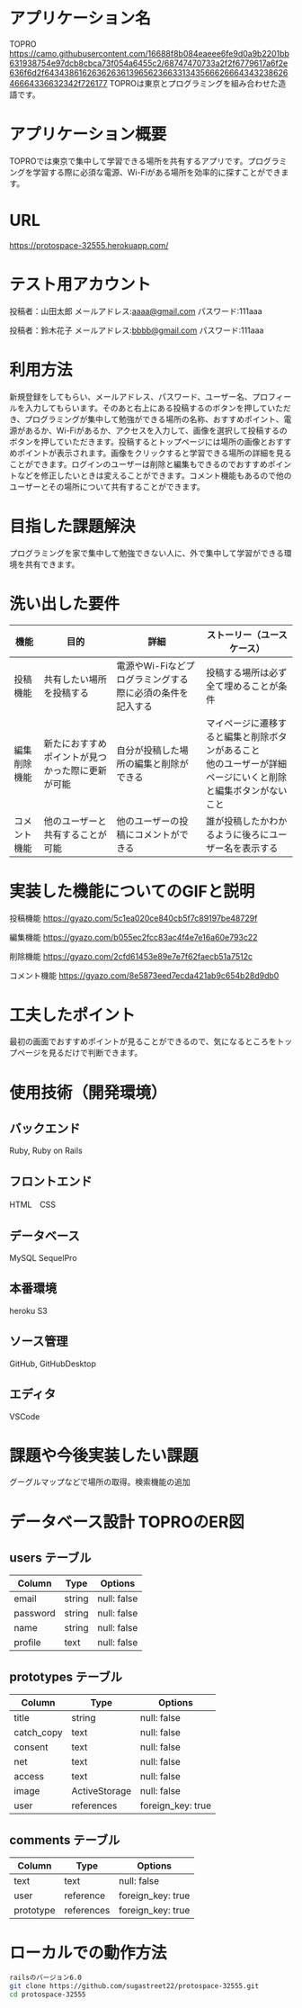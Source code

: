 # アプリケーション名

TOPRO
https://camo.githubusercontent.com/16688f8b084eaeee6fe9d0a9b2201bb631938754e97dcb8cbca73f054a6455c2/68747470733a2f2f6779617a6f2e636f6d2f64343861626362636139656236633134356662666434323862646664336632342f726177
TOPROは東京とプログラミングを組み合わせた造語です。

# アプリケーション概要

TOPROでは東京で集中して学習できる場所を共有するアプリです。プログラミングを学習する際に必須な電源、Wi-Fiがある場所を効率的に探すことができます。

# URL

https://protospace-32555.herokuapp.com/

# テスト用アカウント

投稿者：山田太郎
メールアドレス:aaaa@gmail.com
パスワード:111aaa

投稿者：鈴木花子
メールアドレス:bbbb@gmail.com
パスワード:111aaa


# 利用方法

新規登録をしてもらい、メールアドレス、パスワード、ユーザー名、プロフィールを入力してもらいます。そのあと右上にある投稿するのボタンを押していただき、プログラミングが集中して勉強ができる場所の名称、おすすめポイント、電源があるか、Wi-Fiがあるか、アクセスを入力して、画像を選択して投稿するのボタンを押していただきます。投稿するとトップページには場所の画像とおすすめポイントが表示されます。画像をクリックすると学習できる場所の詳細を見ることができます。ログインのユーザーは削除と編集もできるのでおすすめポイントなどを修正したいときは変えることができます。コメント機能もあるので他のユーザーとその場所について共有することができます。

# 目指した課題解決

プログラミングを家で集中して勉強できない人に、外で集中して学習ができる環境を共有できます。

# 洗い出した要件

| 機能 | 目的 | 詳細 | ストーリー（ユースケース） |
|  ---  |  ---  |  ---  |  ---  |
| 投稿機能 | 共有したい場所を投稿する | 電源やWi-Fiなどプログラミングする際に必須の条件を記入する | 投稿する場所は必ず全て埋めることが条件 |
| 編集削除機能 | 新たにおすすめポイントが見つかった際に更新が可能 | 自分が投稿した場所の編集と削除ができる | マイページに遷移すると編集と削除ボタンがあること<br>他のユーザーが詳細ページにいくと削除と編集ボタンがないこと |
| コメント機能 | 他のユーザーと共有することが可能 | 他のユーザーの投稿にコメントができる | 誰が投稿したかわかるように後ろにユーザー名を表示する |

# 実装した機能についてのGIFと説明

投稿機能
https://gyazo.com/5c1ea020ce840cb5f7c89197be48729f

編集機能
https://gyazo.com/b055ec2fcc83ac4f4e7e16a60e793c22

削除機能
https://gyazo.com/2cfd61453e89e7e7f62faecb51a7512c

コメント機能
https://gyazo.com/8e5873eed7ecda421ab9c654b28d9db0


# 工夫したポイント
最初の画面でおすすめポイントが見ることができるので、気になるところをトップページを見るだけで判断できます。

# 使用技術（開発環境）

## バックエンド
Ruby, Ruby on Rails

## フロントエンド
HTML　CSS

## データベース
MySQL SequelPro

## 本番環境
heroku S3

## ソース管理
GitHub, GitHubDesktop

## エディタ
VSCode

# 課題や今後実装したい課題

グーグルマップなどで場所の取得。検索機能の追加

# データベース設計	TOPROのER図

## users テーブル
| Column       | Type          | Options           |
| --------     | ------        | -----------       |
| email        | string        | null: false       |
| password     | string        | null: false       |
| name         | string        | null: false       |
| profile      | text          | null: false       |


## prototypes テーブル
| Column       | Type          | Options           |
| --------     | ------        | -----------       |
| title        | string        | null: false       |
| catch_copy   | text          | null: false       |
| consent      | text          | null: false       |
| net          | text          | null: false       |
| access       | text          | null: false       |
| image        | ActiveStorage | null: false       |
| user         | references    | foreign_key: true |

## comments テーブル
| Column       | Type          | Options            |
| --------     | ------        | -----------        |
| text         | text          | null: false        |
| user         | reference     | foreign_key: true  |
| prototype    | references    | foreign_key: true  |

# ローカルでの動作方法

```bash
railsのバージョン6.0
git clone https://github.com/sugastreet22/protospace-32555.git
cd protospace-32555
```







